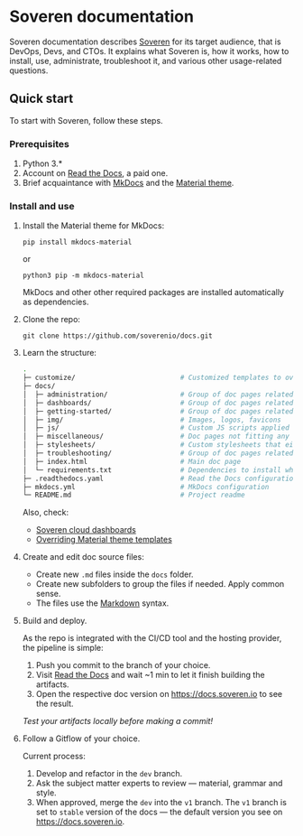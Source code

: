 # Soveren documentation

Soveren documentation describes [Soveren](https://soveren.io) for its target audience, that is DevOps, Devs, and CTOs. 
It explains what Soveren is, how it works, how to install, use, administrate, troubleshoot it, and various other usage-related questions.
 
## Quick start 

To start with Soveren, follow these steps.

### Prerequisites

1. Python 3.*
2. Account on [Read the Docs](https://readthedocs.org/), a paid one.
3. Brief acquaintance with [MkDocs](https://www.mkdocs.org/) and the [Material theme](https://squidfunk.github.io/mkdocs-material/).
  
### Install and use

1. Install the Material theme for MkDocs:

   ```
   pip install mkdocs-material
   ``` 
   or   
   ```
   python3 pip -m mkdocs-material
   ```

   MkDocs and other other required packages are installed automatically as dependencies. 
 
2. Clone the repo:

   ```
   git clone https://github.com/soverenio/docs.git
   ```

3. Learn the structure:

   ``` sh
   .
   ├─ customize/                          # Customized templates to override the Material theme templates
   ├─ docs/
   │  ├─ administration/                  # Group of doc pages related to Soveren administration
   │  ├─ dashboards/                      # Group of doc pages related Soveren cloud dashboards
   │  ├─ getting-started/                 # Group of doc pages related getting started with Soveren
   │  ├─ img/                             # Images, logos, favicons
   │  ├─ js/                              # Custom JS scripts applied on each doc page
   │  ├─ miscellaneous/                   # Doc pages not fitting any specific group
   │  ├─ stylesheets/                     # Custom stylesheets that either add new styles or override some theme styles.
   │  ├─ troubleshooting/                 # Group of doc pages related troubleshooting Soveren
   │  ├─ index.html                       # Main doc page
   │  └─ requirements.txt                 # Dependencies to install when building the project via a CI/CD tool
   ├─ .readthedocs.yaml                   # Read the Docs configuration file — the CI/CD tool
   ├─ mkdocs.yml                          # MkDocs configuration
   └─ README.md                           # Project readme
   ```

   Also, check:
   * [Soveren cloud dashboards](https://app.soveren.io)
   * [Overriding Material theme templates](https://squidfunk.github.io/mkdocs-material/customization/#extending-the-theme)

4. Create and edit doc source files:
   
   * Create new `.md` files inside the `docs` folder.  
   * Create new subfolders to group the files if needed. Apply common sense.   
   * The files use the [Markdown](https://www.markdownguide.org/cheat-sheet/) syntax.
            
5. Build and deploy.
    
   As the repo is integrated with the CI/CD tool and the hosting provider, the pipeline is simple:
   
   1. Push you commit to the branch of your choice.
   2. Visit [Read the Docs](https://readthedocs.org/) and wait ~1 min to let it finish building the artifacts.
   3. Open the respective doc version on https://docs.soveren.io to see the result.

   *Test your artifacts locally before making a commit!*
   
6. Follow a Gitflow of your choice. 
   
   Current process:
      
   1. Develop and refactor in the `dev` branch.
   2. Ask the subject matter experts to review — material, grammar and style. 
   3. When approved, merge the `dev` into the `v1` branch. The `v1` branch is set to `stable` version of the docs — the default version you see on https://docs.soveren.io.
   
   
   



  
   